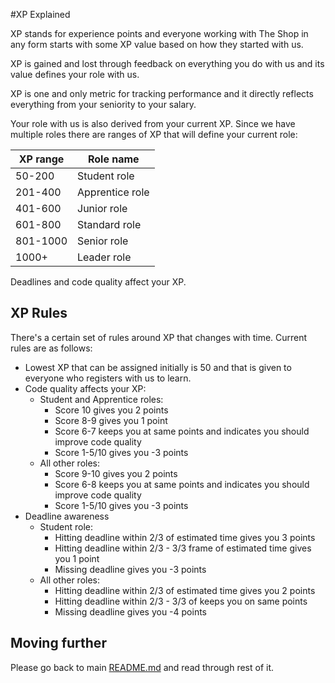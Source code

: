 #XP Explained

XP stands for experience points and everyone working with The Shop in any form starts with some XP value based on how they 
started with us. 

XP is gained and lost through feedback on everything you do with us and its value defines your role with us. 

XP is one and only metric for tracking performance and it directly reflects everything from your seniority to your salary.

Your role with us is also derived from your current XP. Since we have multiple roles there are ranges of XP that 
will define your current role:
 
|XP range  | Role name       |
|----------|-----------------|
| 50-200   | Student role    |
| 201-400  | Apprentice role |
| 401-600  | Junior role     |
| 601-800  | Standard role   |
| 801-1000 | Senior role     |
| 1000+    | Leader role     |

Deadlines and code quality affect your XP.

## XP Rules
There's a certain set of rules around XP that changes with time. Current rules are as follows:
  - Lowest XP that can be assigned initially is 50 and that is given to everyone who registers with us to learn. 
  - Code quality affects your XP:
    - Student and Apprentice roles:
      - Score 10 gives you 2 points
      - Score 8-9 gives you 1 point
      - Score 6-7 keeps you at same points and indicates you should improve code quality
      - Score 1-5/10 gives you -3 points
    - All other roles:
      - Score 9-10 gives you 2 points
      - Score 6-8 keeps you at same points and indicates you should improve code quality
      - Score 1-5/10 gives you -3 points
  - Deadline awareness
    - Student role:
      - Hitting deadline within 2/3 of estimated time gives you 3 points
      - Hitting deadline within 2/3 - 3/3 frame of estimated time gives you 1 point
      - Missing deadline gives you -3 points
    - All other roles:
      - Hitting deadline within 2/3 of estimated time gives you 2 points
      - Hitting deadline within 2/3 - 3/3 of keeps you on same points
      - Missing deadline gives you -4 points

## Moving further
Please go back to main [README.md](README.md) and read through rest of it.
